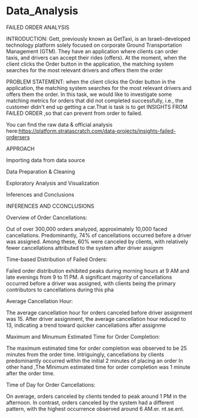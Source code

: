 # Data_Analysis
FAILED ORDER ANALYSIS

INTRODUCTION: Gett, previously known as GetTaxi, is an Israeli-developed technology platform solely focused on corporate Ground Transportation Management (GTM). They have an application where clients can order taxis, and drivers can accept their rides (offers). At the moment, when the client clicks the Order button in the application, the matching system searches for the most relevant drivers and offers them the order

PROBLEM STATEMENT: when the client clicks the Order button in the application, the matching system searches for the most relevant drivers and offers them the order. In this task, we would like to investigate some matching metrics for orders that did not completed successfully, i.e., the customer didn't end up getting a car.That is task is to get INSIGHTS FROM FAILED ORDER ,so that can prevent from order to failed.

You can find the raw data & official analysis here:https://platform.stratascratch.com/data-projects/insights-failed-ordersers

APPROACH

Importing data from data source

Data Preparation & Cleaning

Exploratory Analysis and Visualization

Inferences and Conclusions





     
INFERENCES AND CCONCLUSIONS

Overview of Order Cancellations:

Out of over 300,000 orders analyzed, approximately 10,000 faced cancellations. Predominantly, 74% of cancellations occurred before a driver was assigned. Among these, 60% were canceled by clients, with relatively fewer cancellations attributed to the system after driver assignm

Time-based Distribution of Failed Orders:

Failed order distribution exhibited peaks during morning hours at 9 AM and late evenings from 9 to 11 PM. A significant majority of cancellations occurred before a driver was assigned, with clients being the primary contributors to cancellations during this pha

Average Cancellation Hour:

The average cancellation hour for orders canceled before driver assignment was 15. After driver assignment, the average cancellation hour reduced to 13, indicating a trend toward quicker cancellations after assignme

Maximum and Minumum Estimated Time for Order Completion:

The maximum estimated time for order completion was observed to be 25 minutes from the order time. Intriguingly, cancellations by clients predominantly occurred within the initial 2 minutes of placing an order In other hand ,The Minimum estimated time for order completion was 1 minute after the order time.

Time of Day for Order Cancellations:

On average, orders canceled by clients tended to peak around 1 PM in the afternoon. In contrast, orders canceled by the system had a different pattern, with the highest occurrence observed around 6 AM.er. nt.se.ent.
